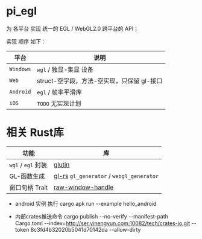 # pi_egl

为 各平台 实现 统一的 EGL / WebGL2.0 跨平台的 API；

实现 顺序 如下：

| 平台      | 说明                                       |
| --------- | ------------------------------------------ |
| `Windows` | `wgl` / 独显-集显 设备                     |
| `Web`     | struct-空字段，方法-空实现，只保留 gl-接口 |
| `Android` | `egl` / 帧率平滑库                         |
| `iOS`     | `TODO` 无实现计划                          |

# 相关 Rust库

| 功能               | 库                                                                               |
| ------------------ | -------------------------------------------------------------------------------- |
| `wgl` / `egl` 封装 | [glutin](https://github.com/rust-windowing/glutin)                               |
| GL-函数生成        | [gl-rs](https://github.com/brendanzab/gl-rs) `gl_generator` /  `webgl_generator` |
| 窗口句柄 Trait     | [raw-window-handle](https://github.com/rust-windowing/raw-window-handle)         |

* android 实例 执行 cargo apk run --example hello_android

* 内部crates推送命令 cargo publish --no-verify --manifest-path Cargo.toml --index=http://ser.yinengyun.com:10082/tech/crates-io.git --token 8c3fd4b32020b5041d70142da --allow-dirty